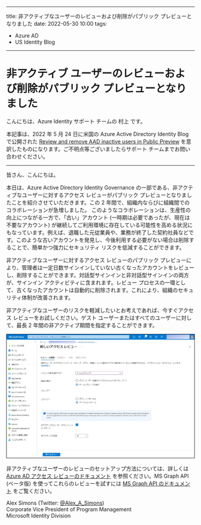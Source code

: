
---
title: 非アクティブなユーザーのレビューおよび削除がパブリック プレビューとなりました
date: 2022-05-30 10:00
tags:
  - Azure AD
  - US Identity Blog
---

# 非アクティブ ユーザーのレビューおよび削除がパブリック プレビューとなりました

こんにちは、Azure Identity サポート チームの 村上 です。

本記事は、2022 年 5 月 24 日に米国の Azure Active Directory Identity Blog で公開された [Review and remove AAD inactive users in Public Preview](https://techcommunity.microsoft.com/t5/azure-active-directory-identity/review-and-remove-aad-inactive-users-in-public-preview/ba-p/3290632) を意訳したものになります。ご不明点等ございましたらサポート チームまでお問い合わせください。

---

皆さん、こんにちは。

本日は、Azure Active Directory Identity Governance の一部である、非アクティブなユーザーに対するアクセス レビューがパブリック プレビューとなりましたことを紹介させていただきます。この 2 年間で、組織内ならびに組織間でのコラボレーションが急増しました。 このようなコラボレーションは、生産性の向上につながる一方で、「古い」アカウント (一時期は必要であったが、現在は不要なアカウント) が継続してご利用環境に存在している可能性を高める状況にもなっています。例えば、退職した元従業員や、業務が終了した契約社員などです。このような古いアカウントを発見し、今後利用する必要がない場合は削除することで、簡単かつ強力にセキュリティ リスクを低減することができます。

非アクティブなユーザーに対するアクセス レビューのパブリック プレビューにより、管理者は一定日数サインインしていない古くなったアカウントをレビューし、削除することができます。対話型サインインと非対話型サインインの両方が、サインイン アクティビティに含まれます。レビュー プロセスの一環として、古くなったアカウントは自動的に削除されます。これにより、組織のセキュリティ体制が改善されます。

非アクティブなユーザーのリスクを軽減したいとお考えであれば、今すぐアクセス レビューをお試しください。ゲスト ユーザーまたはすべてのユーザーに対して、最長 2 年間の非アクティブ期間を指定することができます。 
 
![](./review-and-remove-aad-inactive-users-in-public-preview/image01.jpg)

非アクティブなユーザーのレビューのセットアップ方法については、詳しくは [Azure AD アクセス レビューのドキュメント](https://docs.microsoft.com/ja-jp/azure/active-directory/governance/create-access-review) を参照ください。MS Graph API (ベータ版) を使ってこれらのレビューを試すには [MS Graph API のドキュメント](https://docs.microsoft.com/ja-jp/graph/api/accessreviewset-post-definitions?view=graph-rest-beta&tabs=http%22%20%5Cl%20%22example-4-create-an-access-review-on-a-group-with-multiple-stages) をご覧ください。 

Alex Simons (Twitter: [@Alex_A_Simons](https://twitter.com/alex_a_simons))  
Corporate Vice President of Program Management  
Microsoft Identity Division

